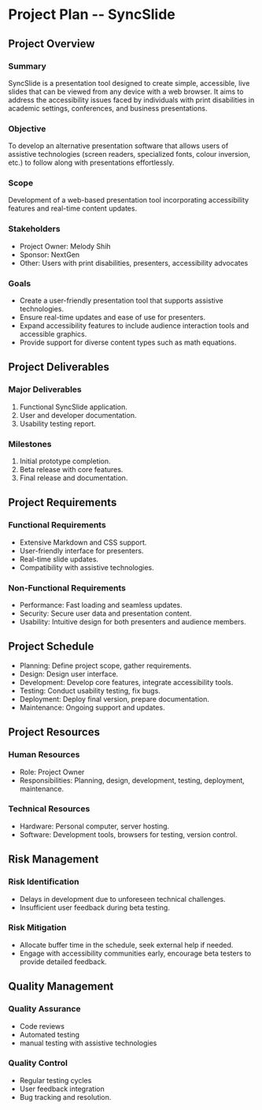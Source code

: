 ﻿# Project Plan -- SyncSlide
## Project Overview
### Summary
SyncSlide is a presentation tool designed to create simple, accessible, live slides that can be viewed from any device with a web browser. It aims to address the accessibility issues faced by individuals with print disabilities in academic settings, conferences, and business presentations.
### Objective
To develop an alternative presentation software that allows users of assistive technologies (screen readers, specialized fonts, colour inversion, etc.) to follow along with presentations effortlessly.
### Scope
Development of a web-based presentation tool incorporating accessibility features and real-time content updates.
### Stakeholders
* Project Owner: Melody Shih
* Sponsor: NextGen
* Other: Users with print disabilities, presenters, accessibility advocates

### Goals
* Create a user-friendly presentation tool that supports assistive technologies.
* Ensure real-time updates and ease of use for presenters.
* Expand accessibility features to include audience interaction tools and accessible graphics.
* Provide support for diverse content types such as math equations.

## Project Deliverables
### Major Deliverables
1. Functional SyncSlide application.
2. User and developer documentation.
3. Usability testing report.
### Milestones
1. Initial prototype completion.
2. Beta release with core features.
3. Final release and documentation.

## Project Requirements
### Functional Requirements
* Extensive Markdown and CSS support.
* User-friendly interface for presenters.
* Real-time slide updates.
* Compatibility with assistive technologies.

### Non-Functional Requirements
* Performance: Fast loading and seamless updates.
* Security: Secure user data and presentation content.
* Usability: Intuitive design for both presenters and audience members.

## Project Schedule
* Planning: Define project scope, gather requirements.
* Design: Design user interface.
* Development: Develop core features, integrate accessibility tools.
* Testing: Conduct usability testing, fix bugs.
* Deployment: Deploy final version, prepare documentation.
* Maintenance: Ongoing support and updates.

## Project Resources
### Human Resources
* Role: Project Owner
* Responsibilities: Planning, design, development, testing, deployment, maintenance.
### Technical Resources
* Hardware: Personal computer, server hosting.
* Software: Development tools, browsers for testing, version control.

## Risk Management
### Risk Identification
* Delays in development due to unforeseen technical challenges.
* Insufficient user feedback during beta testing.
### Risk Mitigation
* Allocate buffer time in the schedule, seek external help if needed.
* Engage with accessibility communities early, encourage beta testers to provide detailed feedback.

## Quality Management
### Quality Assurance
* Code reviews
* Automated testing
* manual testing with assistive technologies

### Quality Control
* Regular testing cycles
* User feedback integration
* Bug tracking and resolution.
